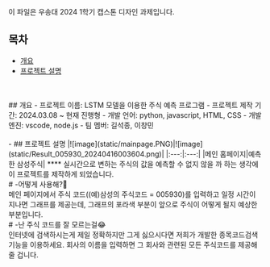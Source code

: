 이 파일은 우송대 2024 1학기 캡스톤 디자인 과제입니다.

## 목차
  - [개요](#개요)
  - [프로젝트 설명](#프로젝트-설명)
<br>
<br>
## 개요
- 프로젝트 이름: LSTM 모델을 이용한 주식 예측 프로그램
- 프로젝트 제작 기간: 2024.03.08 ~ 현재 진행형
- 개발 언어: python, javascript, HTML, CSS
- 개발 엔진: vscode, node.js
- 팀 멤버: 길석종, 이창민
<br>
<br>
- ## 프로젝트 설명
|![image](static/mainpage.PNG)|![image](static/Result_005930_20240416003604.png)|
|:---:|:---:|
|메인 홈페이지|예측한 삼성주식|
****
실시간으로 변하는 주식의 값을 예측할 수 없지 않을 까 하는 생각에 이 프로젝트를 제작하게 되었습니다.<br>
# -어떻게 사용해?🤔<br>
메인 페이지에서 주식 코드((예)삼성의 주식코드 = 005930)를 입력하고 일정 시간이 지나면 그래프를 제공는데, 그래프의 포라색 부분이 앞으로 주식이 어떻게 될지 예상한 부분입니다.<br>
# -난 주식 코드를 잘 모르는걸😂<br>
인터넷에 검색하시는게 제일 정확하지만 그게 싫으시다면 저희가 개발한 종목코드검색 기능을 이용하세요. 회사의 이름을 입력하면 그 회사와 관련된 모든 주식코드를 제공해줄 겁니다.
